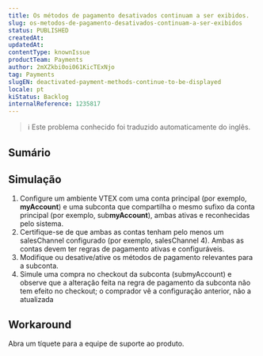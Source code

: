 ```yaml
---
title: Os métodos de pagamento desativados continuam a ser exibidos.
slug: os-metodos-de-pagamento-desativados-continuam-a-ser-exibidos
status: PUBLISHED
createdAt: 
updatedAt: 
contentType: knownIssue
productTeam: Payments
author: 2mXZkbi0oi061KicTExNjo
tag: Payments
slugEN: deactivated-payment-methods-continue-to-be-displayed
locale: pt
kiStatus: Backlog
internalReference: 1235817
---
```


>ℹ️ Este problema conhecido foi traduzido automaticamente do inglês.

## Sumário


## Simulação



1. Configure um ambiente VTEX com uma conta principal (por exemplo, **myAccount**) e uma subconta que compartilha o mesmo sufixo da conta principal (por exemplo, sub**myAccount**), ambas ativas e reconhecidas pelo sistema.
2. Certifique-se de que ambas as contas tenham pelo menos um salesChannel configurado (por exemplo, salesChannel 4). Ambas as contas devem ter regras de pagamento ativas e configuráveis.
3. Modifique ou desative/ative os métodos de pagamento relevantes para a subconta.
4. Simule uma compra no checkout da subconta (submyAccount) e observe que a alteração feita na regra de pagamento da subconta não tem efeito no checkout; o comprador vê a configuração anterior, não a atualizada
## Workaround


Abra um tíquete para a equipe de suporte ao produto.



